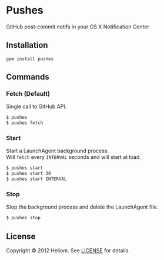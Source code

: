 # Pushes
GitHub post-commit notifs in your OS X Notification Center

## Installation
```
gem install pushes
```

## Commands
### Fetch (Default)
Single call to GitHub API.
```sh
$ pushes
$ pushes fetch
```

### Start
Start a LaunchAgent background process.<br>
Will `fetch` every `INTERVAL` seconds and will start at load.
```sh
$ pushes start
$ pushes start 30
$ pushes start INTERVAL
```

### Stop
Stop the background process and delete the LaunchAgent file.
```sh
$ pushes stop
```

## License
Copyright © 2012 Heliom. See [LICENSE](/LICENSE.md) for details.
